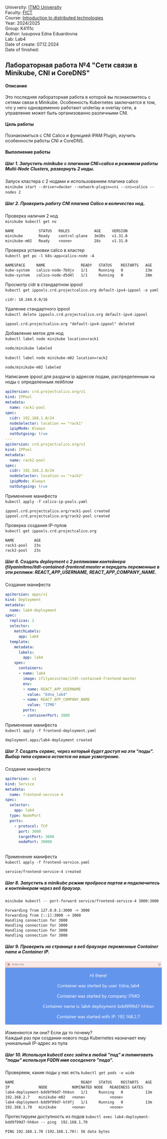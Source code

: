 University: [ITMO University](https://itmo.ru/ru/)  
Faculty: [FICT](https://fict.itmo.ru)  
Course: [Introduction to distributed technologies](https://github.com/itmo-ict-faculty/introduction-to-distributed-technologies)  
Year: 2024/2025  
Group: K4111c  
Author: Iusupova Edna Eduardovna  
Lab: Lab4  
Date of create: 07.12.2024  
Date of finished:   

## Лабораторная работа №4 "Сети связи в Minikube, CNI и CoreDNS"  
#### Описание  
Это последняя лабораторная работа в которой вы познакомитесь с сетями связи в Minikube. Особенность Kubernetes заключается в том, что у него одновременно работают underlay и overlay сети, а управление может быть организованно различными CNI.  

#### Цель работы  
Познакомиться с CNI Calico и функцией IPAM Plugin, изучить особенности работы CNI и CoreDNS. 

#### Выполнение работы
##### Шаг 1. Запустить minikube с плагином CNI=calico и режимом работы Multi-Node Clusters, развернуть 2 ноды.

Запуск кластера с 2 нодами и использованием плагина calico  
`minikube start --driver=docker --network-plugin=cni --cni=calico --nodes 2`

##### Шаг 2. Проверить работу CNI плагина Calico и количество нод.

Проверка наличия 2 нод  
`minikube kubectl get no`
```
NAME           STATUS   ROLES           AGE     VERSION
minikube       Ready    control-plane   3m30s   v1.31.0
minikube-m02   Ready    <none>          28s     v1.31.0
```

Проверка установки calico в кластер   
`kubectl get po -l k8s-app=calico-node -A`  
```
NAMESPACE     NAME                READY   STATUS    RESTARTS   AGE
kube-system   calico-node-7b9jv   1/1     Running   0          23m
kube-system   calico-node-d5d4l   1/1     Running   0          28m
```
Просмотр cidr в стандартном ippool  
`kubectl get ippools.crd.projectcalico.org default-ipv4-ippool -o yaml`  
```
cidr: 10.244.0.0/16
```

Удаление стандартного ippool  
`kubectl delete ippools.crd.projectcalico.org default-ipv4-ippool`  
```
ippool.crd.projectcalico.org "default-ipv4-ippool" deleted
```

Добавление меток для нод  
`kubectl label node minikube location=rack1`
```
node/minikube labeled
```
`kubectl label node minikube-m02 location=rack2`
```
node/minikube-m02 labeled
```

Написание ippool для раздачи ip адресов подам, распределенным на ноды с определенным лейблом
``` yaml
apiVersion: crd.projectcalico.org/v1
kind: IPPool
metadata:
  name: rack1-pool
spec:
  cidr: 192.168.1.0/24
  nodeSelector: location == "rack1"
  ipipMode: Always
  natOutgoing: true
---
apiVersion: crd.projectcalico.org/v1
kind: IPPool
metadata:
  name: rack2-pool
spec:
  cidr: 192.168.2.0/24
  nodeSelector: location == "rack2"
  ipipMode: Always
  natOutgoing: true
```
Применение манифеста  
`kubectl apply -f calico-ip-pools.yaml`
```
ippool.crd.projectcalico.org/rack1-pool created
ippool.crd.projectcalico.org/rack2-pool created
```

Проверка создания  IP-пулов  
`kubectl get ippools.crd.projectcalico.org`
```
NAME         AGE
rack1-pool   23s
rack2-pool   23s
```

##### Шаг 6. Создать deployment с 2 репликами контейнера ifilyaninitmo/itdt-contained-frontend:master и передать переменные в эти реплики: REACT_APP_USERNAME, REACT_APP_COMPANY_NAME.

Создание манифеста  
```yaml
apiVersion: apps/v1
kind: Deployment
metadata:
  name: lab4-deployment
spec:
  replicas: 2
  selector:
    matchLabels:
      app: lab4
  template:
    metadata:
      labels:
        app: lab4
    spec:
      containers:
      - name: lab4
        image: ifilyaninitmo/itdt-contained-frontend:master
        env:
        - name: REACT_APP_USERNAME
          value: "Edna_lab4"  
        - name: REACT_APP_COMPANY_NAME
          value: "ITMO"  
        ports:
        - containerPort: 3000
```

Применение манифеста  
`kubectl apply -f frontend-deployment.yaml`
```
deployment.apps/lab4-deployment created
```

##### Шаг 7. Создать сервис, через который будет доступ на эти "поды". Выбор типа сервиса остается на ваше усмотрение.
Создание манифеста  
```yaml
apiVersion: v1
kind: Service
metadata:
  name: frontend-service-4
spec:
  selector:
    app: lab4
  type: NodePort
  ports:
    - protocol: TCP
      port: 3000
      targetPort: 3000
      nodePort: 30008 
 
```

Применение манифеста  
`kubectl apply -f frontend-service.yaml`
```
service/frontend-service-4 created
```

##### Шаг 8. Запустить в minikube режим проброса портов и подключитесь к контейнерам через веб браузер.

`minikube kubectl -- port-forward service/frontend-service-4 3000:3000`  
```
Forwarding from 127.0.0.1:3000 -> 3000
Forwarding from [::1]:3000 -> 3000
Handling connection for 3000
Handling connection for 3000
Handling connection for 3000
Handling connection for 3000
```

##### Шаг 9. Проверить на странице в веб браузере переменные Container name и Container IP. 
![alt text](image-1.png)

Изменяются ли они? Если да то почему?  
Каждый раз при создании нового пода Kubernetes назначает ему уникальный IP-адрес из пула

##### Шаг 10. Используя kubectl exec зайти в любой "под" и попинговать "поды" используя FQDN имя соседенего "пода".
Проверяем, какие поды у нас есть
`kubectl get pods -o wide`
```
NAME                              READY   STATUS    RESTARTS   AGE   IP             NODE           NOMINATED NODE   READINESS GATES
lab4-deployment-bdd9f99d7-hh6xn   1/1     Running   0          13m   192.168.2.7    minikube-m02   <none>           <none>
lab4-deployment-bdd9f99d7-kt9fj   1/1     Running   0          13m   192.168.1.70   minikube       <none>           <none>
```
Протестируем доступность из подов
`kubectl exec lab4-deployment-bdd9f99d7-hh6xn -- ping  192.168.1.70`
```
PING 192.168.1.70 (192.168.1.70): 56 data bytes
```
